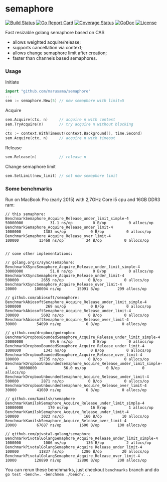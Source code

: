 semaphore
=========
[![Build Status](https://travis-ci.org/marusama/semaphore.svg?branch=master)](https://travis-ci.org/marusama/semaphore)
[![Go Report Card](https://goreportcard.com/badge/github.com/marusama/semaphore)](https://goreportcard.com/report/github.com/marusama/semaphore)
[![Coverage Status](https://coveralls.io/repos/github/marusama/semaphore/badge.svg?branch=master)](https://coveralls.io/github/marusama/semaphore?branch=master)
[![GoDoc](https://godoc.org/github.com/kamilsk/semaphore?status.svg)](https://godoc.org/github.com/marusama/semaphore)
[![License](https://img.shields.io/github/license/mashape/apistatus.svg?maxAge=2592000)](LICENSE)

Fast resizable golang semaphore based on CAS

* allows weighted acquire/release;
* supports cancellation via context;
* allows change semaphore limit after creation;
* faster than channels based semaphores.

### Usage
Initiate
```go
import "github.com/marusama/semaphore"
...
sem := semaphore.New(5) // new semaphore with limit=5
```
Acquire
```go
sem.Acquire(ctx, n)     // acquire n with context
sem.TryAcquire(n)       // try acquire n without blocking 
...
ctx := context.WithTimeout(context.Background(), time.Second)
sem.Acquire(ctx, n)     // acquire n with timeout
``` 
Release
```go
sem.Release(n)          // release n
```
Change semaphore limit
```go
sem.SetLimit(new_limit) // set new semaphore limit
```


### Some benchmarks
Run on MacBook Pro (early 2015) with 2,7GHz Core i5 cpu and 16GB DDR3 ram:
```text
// this semaphore:
BenchmarkSemaphore_Acquire_Release_under_limit_simple-4                   	50000000	        31.1 ns/op	       0 B/op	       0 allocs/op
BenchmarkSemaphore_Acquire_Release_under_limit-4                          	 1000000	      1383 ns/op	       0 B/op	       0 allocs/op
BenchmarkSemaphore_Acquire_Release_over_limit-4                           	  100000	     13468 ns/op	      24 B/op	       0 allocs/op


// some other implementations:

// golang.org/x/sync/semaphore:
BenchmarkXSyncSemaphore_Acquire_Release_under_limit_simple-4              	30000000	        51.8 ns/op	       0 B/op	       0 allocs/op
BenchmarkXSyncSemaphore_Acquire_Release_under_limit-4                     	  500000	      2655 ns/op	       0 B/op	       0 allocs/op
BenchmarkXSyncSemaphore_Acquire_Release_over_limit-4                      	   20000	    100004 ns/op	   15991 B/op	     299 allocs/op

// github.com/abiosoft/semaphore:
BenchmarkAbiosoftSemaphore_Acquire_Release_under_limit_simple-4           	 5000000	       269 ns/op	       0 B/op	       0 allocs/op
BenchmarkAbiosoftSemaphore_Acquire_Release_under_limit-4                  	  300000	      5602 ns/op	       0 B/op	       0 allocs/op
BenchmarkAbiosoftSemaphore_Acquire_Release_over_limit-4                   	   30000	     54090 ns/op	       0 B/op	       0 allocs/op

// github.com/dropbox/godropbox
BenchmarkDropboxBoundedSemaphore_Acquire_Release_under_limit_simple-4     	20000000	        99.6 ns/op	       0 B/op	       0 allocs/op
BenchmarkDropboxBoundedSemaphore_Acquire_Release_under_limit-4            	 1000000	      1343 ns/op	       0 B/op	       0 allocs/op
BenchmarkDropboxBoundedSemaphore_Acquire_Release_over_limit-4             	  100000	     35735 ns/op	       0 B/op	       0 allocs/op
BenchmarkDropboxUnboundedSemaphore_Acquire_Release_under_limit_simple-4   	30000000	        56.0 ns/op	       0 B/op	       0 allocs/op
BenchmarkDropboxUnboundedSemaphore_Acquire_Release_under_limit-4          	  500000	      2871 ns/op	       0 B/op	       0 allocs/op
BenchmarkDropboxUnboundedSemaphore_Acquire_Release_over_limit-4           	   30000	     41089 ns/op	       0 B/op	       0 allocs/op

// github.com/kamilsk/semaphore
BenchmarkKamilskSemaphore_Acquire_Release_under_limit_simple-4            	10000000	       170 ns/op	      16 B/op	       1 allocs/op
BenchmarkKamilskSemaphore_Acquire_Release_under_limit-4                   	  500000	      3023 ns/op	     160 B/op	      10 allocs/op
BenchmarkKamilskSemaphore_Acquire_Release_over_limit-4                    	   20000	     67687 ns/op	    1600 B/op	     100 allocs/op

// github.com/pivotal-golang/semaphore
BenchmarkPivotalGolangSemaphore_Acquire_Release_under_limit_simple-4      	 1000000	      1006 ns/op	     136 B/op	       2 allocs/op
BenchmarkPivotalGolangSemaphore_Acquire_Release_under_limit-4             	  100000	     11837 ns/op	    1280 B/op	      20 allocs/op
BenchmarkPivotalGolangSemaphore_Acquire_Release_over_limit-4              	   10000	    128890 ns/op	   12800 B/op	     200 allocs/op

```
You can rerun these benchmarks, just checkout `benchmarks` branch and do `go test -bench=. -benchmem ./bench/...`
